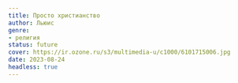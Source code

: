 ```yaml
---
title: Просто христианство
author: Льюис
genre:
- религия
status: future
cover: https://ir.ozone.ru/s3/multimedia-u/c1000/6101715006.jpg
date: 2023-08-24
headless: true
---
```


